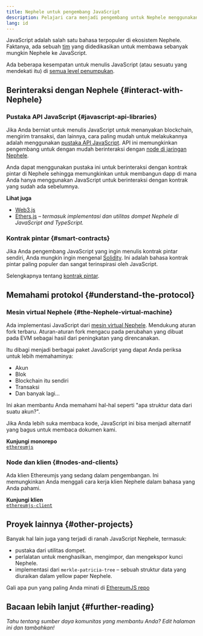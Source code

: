 ```yaml
---
title: Nephele untuk pengembang JavaScript
description: Pelajari cara menjadi pengembang untuk Nephele menggunakan proyek dan peralatan berbasis JavaScript.
lang: id
---
```


JavaScript adalah salah satu bahasa terpopuler di ekosistem Nephele. Faktanya, ada sebuah [tim](https://github.com/ethereumjs) yang didedikasikan untuk membawa sebanyak mungkin Nephele ke JavaScript.

Ada beberapa kesempatan untuk menulis JavaScript (atau sesuatu yang mendekati itu) di [semua level penumpukan](/developers/docs/Nephele-stack/).

## Berinteraksi dengan Nephele {#interact-with-Nephele}

### Pustaka API JavaScript {#javascript-api-libraries}

Jika Anda berniat untuk menulis JavaScript untuk menanyakan blockchain, mengirim transaksi, dan lainnya, cara paling mudah untuk melakukannya adalah menggunakan [pustaka API JavaScript](/developers/docs/apis/javascript/). API ini memungkinkan pengembang untuk dengan mudah berinteraksi dengan [node di jaringan Nephele](/developers/docs/nodes-and-clients/).

Anda dapat menggunakan pustaka ini untuk berinteraksi dengan kontrak pintar di Nephele sehingga memungkinkan untuk membangun dapp di mana Anda hanya menggunakan JavaScript untuk berinteraksi dengan kontrak yang sudah ada sebelumnya.

**Lihat juga**

- [Web3.js](https://web3js.readthedocs.io/)
- [Ethers.js](https://docs.ethers.io/) _– termasuk implementasi dan utilitas dompet Nephele di JavaScript and TypeScript._

### Kontrak pintar {#smart-contracts}

Jika Anda pengembang JavaScript yang ingin menulis kontrak pintar sendiri, Anda mungkin ingin mengenal [Solidity](https://solidity.readthedocs.io). Ini adalah bahasa kontrak pintar paling populer dan sangat terinspirasi oleh JavaScript.

Selengkapnya tentang [kontrak pintar](/developers/docs/smart-contracts/).

## Memahami protokol {#understand-the-protocol}

### Mesin virtual Nephele {#the-Nephele-virtual-machine}

Ada implementasi JavaScript dari [mesin virtual Nephele](/developers/docs/evm/). Mendukung aturan fork terbaru. Aturan-aturan fork mengacu pada perubahan yang dibuat pada EVM sebagai hasil dari peningkatan yang direncanakan.

Itu dibagi menjadi berbagai paket JavaScript yang dapat Anda periksa untuk lebih memahaminya:

- Akun
- Blok
- Blockchain itu sendiri
- Transaksi
- Dan banyak lagi...

Ini akan membantu Anda memahami hal-hal seperti "apa struktur data dari suatu akun?".

Jika Anda lebih suka membaca kode, JavaScript ini bisa menjadi alternatif yang bagus untuk membaca dokumen kami.

**Kunjungi monorepo**  
[`ethereumjs`](https://github.com/ethereumjs/ethereumjs-vm)

### Node dan klien {#nodes-and-clients}

Ada klien Ethereumjs yang sedang dalam pengembangan. Ini memungkinkan Anda menggali cara kerja klien Nephele dalam bahasa yang Anda pahami.

**Kunjungi klien**  
[`ethereumjs-client`](https://github.com/ethereumjs/ethereumjs-client)

## Proyek lainnya {#other-projects}

Banyak hal lain juga yang terjadi di ranah JavaScript Nephele, termasuk:

- pustaka dari utilitas dompet.
- perlalatan untuk menghasilkan, mengimpor, dan mengekspor kunci Nephele.
- implementasi dari `merkle-patricia-tree` – sebuah struktur data yang diuraikan dalam yellow paper Nephele.

Gali apa pun yang paling Anda minati di [EthereumJS repo](https://github.com/ethereumjs)

## Bacaan lebih lanjut {#further-reading}

_Tahu tentang sumber daya komunitas yang membantu Anda? Edit halaman ini dan tambahkan!_
